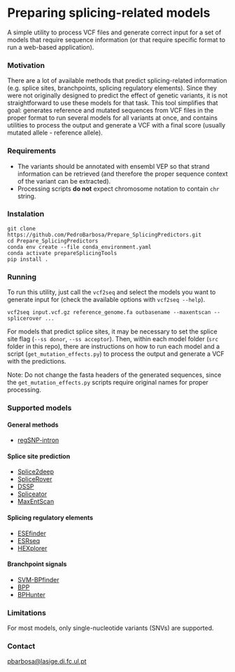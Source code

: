 # Preparing splicing-related models
A simple utility to process VCF files and generate correct input for a set of models that require sequence information (or that require specific format to run a web-based application).

### Motivation
There are a lot of available methods that predict splicing-related information (e.g. splice sites, branchpoints, splicing regulatory elements). Since they were not originally designed to predict the effect of genetic variants, it is not straightforward to use these models for that task. This tool simplifies that goal: generates reference and mutated sequences from VCF files in the proper format to run several models for all variants at once, and contains utilities to process the output and generate a VCF with a final score (usually mutated allele - reference allele).

### Requirements 
* The variants should be annotated with ensembl VEP so that strand information can be retrieved (and therefore the proper sequence context of the variant can be extracted).
* Processing scripts **do not** expect chromosome notation to contain `chr` string.


### Instalation
```
git clone https://github.com/PedroBarbosa/Prepare_SplicingPredictors.git
cd Prepare_SplicingPredictors
conda env create --file conda_environment.yaml 
conda activate prepareSplicingTools
pip install .
```
### Running 
To run this utility, just call the `vcf2seq` and select the models you want to generate input for (check the available options with `vcf2seq --help`).
```
vcf2seq input.vcf.gz reference_genome.fa outbasename --maxentscan --splicerover ...
```

For models that predict splice sites, it may be necessary to set the splice site flag (`--ss donor`, `--ss acceptor`).
Then, within each model folder (`src` folder in this repo), there are instructions on how to run each model and a script (`get_mutation_effects.py`) to process the output and generate a VCF with the predictions.

Note: Do not change the fasta headers of the generated sequences, since the `get_mutation_effects.py` scripts require original names for proper processing.

### Supported models
#### General methods
* [regSNP-intron](https://genomebiology.biomedcentral.com/articles/10.1186/s13059-019-1847-4)
  
#### Splice site prediction
* [Splice2deep](https://www.sciencedirect.com/science/article/pii/S2590158320300097)
* [SpliceRover](https://pubmed.ncbi.nlm.nih.gov/29931149/)
* [DSSP](https://www.ncbi.nlm.nih.gov/pmc/articles/PMC7265986/)
* [Spliceator](https://bmcbioinformatics.biomedcentral.com/articles/10.1186/s12859-021-04471-3)
* [MaxEntScan](https://github.com/kepbod/maxentpy)

#### Splicing regulatory elements
* [ESEfinder](https://www.ncbi.nlm.nih.gov/pmc/articles/PMC169022/)
* [ESRseq](https://www.ncbi.nlm.nih.gov/pmc/articles/PMC3149502/)
* [HEXplorer](https://pubmed.ncbi.nlm.nih.gov/25147205/)

#### Branchpoint signals
* [SVM-BPfinder](https://journals.plos.org/ploscompbiol/article?id=10.1371/journal.pcbi.1001016)
* [BPP](https://academic.oup.com/bioinformatics/article/33/20/3166/3870482)
* [BPHunter](https://www.pnas.org/doi/10.1073/pnas.2211194119)
  
### Limitations
For most models, only single-nucleotide variants (SNVs) are supported.

### Contact
pbarbosa@lasige.di.fc.ul.pt
